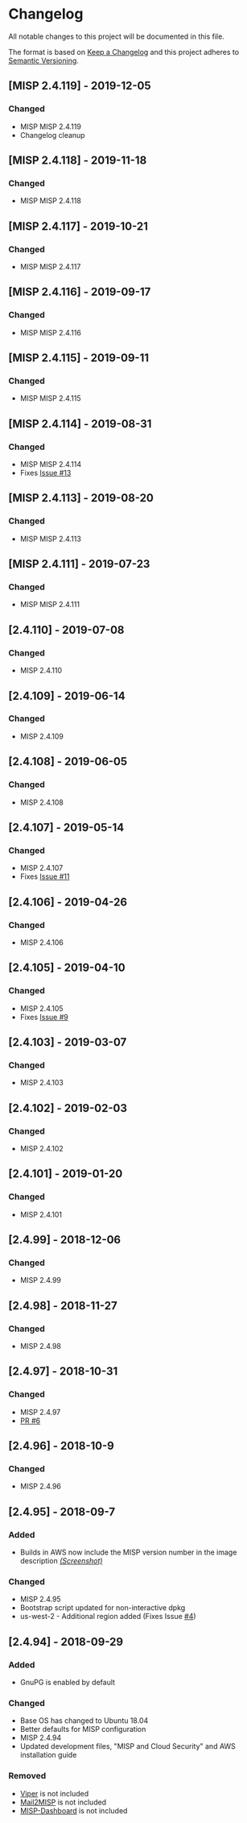 # Changelog
All notable changes to this project will be documented in this file.

The format is based on [Keep a Changelog](http://keepachangelog.com/en/1.0.0/)
and this project adheres to [Semantic Versioning](http://semver.org/spec/v2.0.0.html).

## [MISP 2.4.119] - 2019-12-05
### Changed
- MISP MISP 2.4.119
- Changelog cleanup

## [MISP 2.4.118] - 2019-11-18
### Changed
- MISP MISP 2.4.118

## [MISP 2.4.117] - 2019-10-21
### Changed
- MISP MISP 2.4.117

## [MISP 2.4.116] - 2019-09-17
### Changed
- MISP MISP 2.4.116

## [MISP 2.4.115] - 2019-09-11
### Changed
- MISP MISP 2.4.115

## [MISP 2.4.114] - 2019-08-31
### Changed
- MISP MISP 2.4.114
- Fixes [Issue #13](https://github.com/MISP/misp-cloud/issues/13) 

## [MISP 2.4.113] - 2019-08-20
### Changed
- MISP MISP 2.4.113

## [MISP 2.4.111] - 2019-07-23
### Changed
- MISP MISP 2.4.111

## [2.4.110] - 2019-07-08
### Changed
- MISP 2.4.110

## [2.4.109] - 2019-06-14
### Changed
- MISP 2.4.109

## [2.4.108] - 2019-06-05
### Changed
- MISP 2.4.108

## [2.4.107] - 2019-05-14
### Changed
- MISP 2.4.107
- Fixes [Issue #11](https://github.com/MISP/misp-cloud/issues/11)

## [2.4.106] - 2019-04-26
### Changed
- MISP 2.4.106

## [2.4.105] - 2019-04-10
### Changed
- MISP 2.4.105
- Fixes [Issue #9](https://github.com/MISP/misp-cloud/issues/9)

## [2.4.103] - 2019-03-07
### Changed
- MISP 2.4.103

## [2.4.102] - 2019-02-03
### Changed
- MISP 2.4.102

## [2.4.101] - 2019-01-20
### Changed
- MISP 2.4.101

## [2.4.99] - 2018-12-06
### Changed
- MISP 2.4.99

## [2.4.98] - 2018-11-27
### Changed
- MISP 2.4.98

## [2.4.97] - 2018-10-31
### Changed
- MISP 2.4.97
- [PR #6](https://github.com/MISP/misp-cloud/pull/6/)

## [2.4.96] - 2018-10-9
### Changed
- MISP 2.4.96

## [2.4.95] - 2018-09-7
### Added
- Builds in AWS now include the MISP version number in the image description *[(Screenshot)](https://github.com/MISP/misp-cloud/blob/master/docs/images/ami-listing.png)*

### Changed
- MISP 2.4.95
- Bootstrap script updated for non-interactive dpkg
- us-west-2 - Additional region added (Fixes Issue [#4](https://github.com/MISP/misp-cloud/issues/4)) 

## [2.4.94] - 2018-09-29
### Added
- GnuPG is enabled by default

### Changed
- Base OS has changed to Ubuntu 18.04
- Better defaults for MISP configuration
- MISP 2.4.94
- Updated development files, "MISP and Cloud Security" and AWS installation guide

### Removed
- [Viper](https://github.com/viper-framework/viper) is not included
- [Mail2MISP](https://github.com/MISP/mail_to_misp) is not included
- [MISP-Dashboard](https://github.com/MISP/misp-dashboard/) is not included
